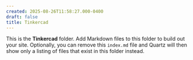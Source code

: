 ```yaml
---
created: 2025-08-26T11:58:27.000-0400
draft: false
title: Tinkercad
---
```


This is the **Tinkercad** folder. Add Markdown files to this folder to build out your site. Optionally, you can remove this `index.md` file and Quartz will then show only a listing of files that exist in this folder instead.
